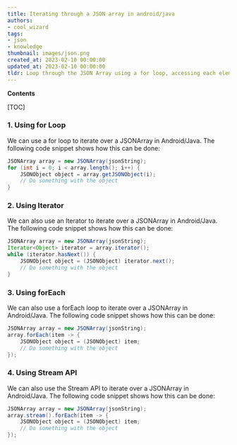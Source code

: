 ```yaml
---
title: Iterating through a JSON array in android/java
authors:
- cool_wizard
tags:
- json
- knowledge
thumbnail: images/json.png
created_at: 2023-02-10 00:00:00
updated_at: 2023-02-10 00:00:00
tldr: Loop through the JSON Array using a for loop, accessing each element using the index.
---
```


**Contents**

[TOC]

### 1. Using for Loop 

We can use a for loop to iterate over a JSONArray in Android/Java. The following code snippet shows how this can be done:

```java
JSONArray array = new JSONArray(jsonString);
for (int i = 0; i < array.length(); i++) {
    JSONObject object = array.getJSONObject(i);
    // Do something with the object
}
```

### 2. Using Iterator 

We can also use an Iterator to iterate over a JSONArray in Android/Java. The following code snippet shows how this can be done:

```java
JSONArray array = new JSONArray(jsonString);
Iterator<Object> iterator = array.iterator();
while (iterator.hasNext()) {
    JSONObject object = (JSONObject) iterator.next();
    // Do something with the object
}
```

### 3. Using forEach 

We can also use a forEach loop to iterate over a JSONArray in Android/Java. The following code snippet shows how this can be done:

```java
JSONArray array = new JSONArray(jsonString);
array.forEach(item -> {
    JSONObject object = (JSONObject) item;
    // Do something with the object
});
```

### 4. Using Stream API 

We can also use the Stream API to iterate over a JSONArray in Android/Java. The following code snippet shows how this can be done:

```java
JSONArray array = new JSONArray(jsonString);
array.stream().forEach(item -> {
    JSONObject object = (JSONObject) item;
    // Do something with the object
});
```
